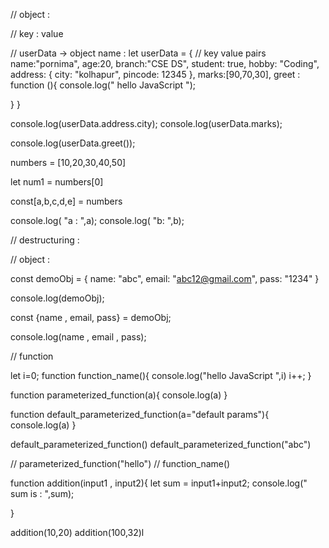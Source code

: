 // object : 

// key : value 


//  userData -> object name : 
let userData = {
   // key value pairs 
   name:"pornima",
   age:20,
   branch:"CSE DS",
   student: true,
   hobby: "Coding",
   address: {
     city: "kolhapur",
     pincode: 12345
   },
   marks:[90,70,30],
   greet : function (){
    console.log(" hello JavaScript ");
    
   }
}

console.log(userData.address.city);
console.log(userData.marks);


console.log(userData.greet());




numbers = [10,20,30,40,50]

let num1 = numbers[0]

const[a,b,c,d,e] = numbers


console.log( "a : ",a);
console.log( "b: ",b);





// destructuring : 



//  object : 


const demoObj = {
    name: "abc",
    email: "abc12@gmail.com",
    pass: "1234"
}

console.log(demoObj);


const {name , email, pass} = demoObj;

console.log(name , email , pass);


// function

let i=0;
function function_name(){
    console.log("hello JavaScript ",i)
    i++;
}

function parameterized_function(a){
    console.log(a)
}


function default_parameterized_function(a="default params"){
    console.log(a)
}

default_parameterized_function()
default_parameterized_function("abc")







// parameterized_function("hello")
// function_name()



function addition(input1 , input2){
    let sum = input1+input2;
    console.log(" sum is : ",sum);
    
}




addition(10,20)
addition(100,32)l
